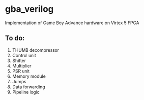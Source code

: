 # gba_verilog
Implementation of Game Boy Advance hardware on Virtex 5 FPGA

## To do:
1. THUMB decompressor
2. Control unit
3. Shifter
4. Multiplier
5. PSR unit
6. Memory module
7. Jumps
8. Data forwarding
9. Pipeline logic
